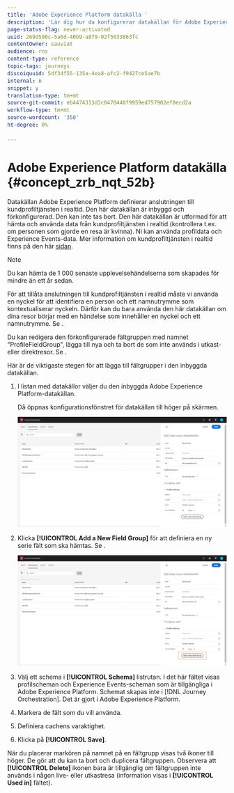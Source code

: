 ```yaml
---
title: 'Adobe Experience Platform datakälla '
description: 'Lär dig hur du konfigurerar datakällan för Adobe Experience Platform '
page-status-flag: never-activated
uuid: 269d590c-5a6d-40b9-a879-02f5033863fc
contentOwner: sauviat
audience: rns
content-type: reference
topic-tags: journeys
discoiquuid: 5df34f55-135a-4ea8-afc2-f9427ce5ae7b
internal: n
snippet: y
translation-type: tm+mt
source-git-commit: eb4474313d3c0470448f9959ed757902ef0ecd2a
workflow-type: tm+mt
source-wordcount: '350'
ht-degree: 0%

---
```



# Adobe Experience Platform datakälla {#concept_zrb_nqt_52b}

Datakällan Adobe Experience Platform definierar anslutningen till kundprofiltjänsten i realtid. Den här datakällan är inbyggd och förkonfigurerad. Den kan inte tas bort. Den här datakällan är utformad för att hämta och använda data från kundprofiltjänsten i realtid (kontrollera t.ex. om personen som gjorde en resa är kvinna). Ni kan använda profildata och Experience Events-data. Mer information om kundprofiltjänsten i realtid finns på den här [sidan](https://docs.adobe.com/content/help/en/experience-platform/profile/home.html).

>[!NOTE]
>
>Du kan hämta de 1 000 senaste upplevelsehändelserna som skapades för mindre än ett år sedan.

För att tillåta anslutningen till kundprofiltjänsten i realtid måste vi använda en nyckel för att identifiera en person och ett namnutrymme som kontextualiserar nyckeln. Därför kan du bara använda den här datakällan om dina resor börjar med en händelse som innehåller en nyckel och ett namnutrymme. Se [](../building-journeys/journey.md).

Du kan redigera den förkonfigurerade fältgruppen med namnet &quot;ProfileFieldGroup&quot;, lägga till nya och ta bort de som inte används i utkast- eller direktresor. Se [](../datasource/field-groups.md).

Här är de viktigaste stegen för att lägga till fältgrupper i den inbyggda datakällan.

1. I listan med datakällor väljer du den inbyggda Adobe Experience Platform-datakällan.

   Då öppnas konfigurationsfönstret för datakällan till höger på skärmen.

   ![](../assets/journey23.png)

1. Klicka **[!UICONTROL Add a New Field Group]** för att definiera en ny serie fält som ska hämtas. Se [](../datasource/field-groups.md).

   ![](../assets/journey24.png)

1. Välj ett schema i **[!UICONTROL Schema]** listrutan. I det här fältet visas profilscheman och Experience Events-scheman som är tillgängliga i Adobe Experience Platform. Schemat skapas inte i [!DNL Journey Orchestration]. Det är gjort i Adobe Experience Platform.
1. Markera de fält som du vill använda.
1. Definiera cachens varaktighet.
1. Klicka på **[!UICONTROL Save]**.

När du placerar markören på namnet på en fältgrupp visas två ikoner till höger. De gör att du kan ta bort och duplicera fältgruppen. Observera att **[!UICONTROL Delete]** ikonen bara är tillgänglig om fältgruppen inte används i någon live- eller utkastresa (information visas i **[!UICONTROL Used in]** fältet).
